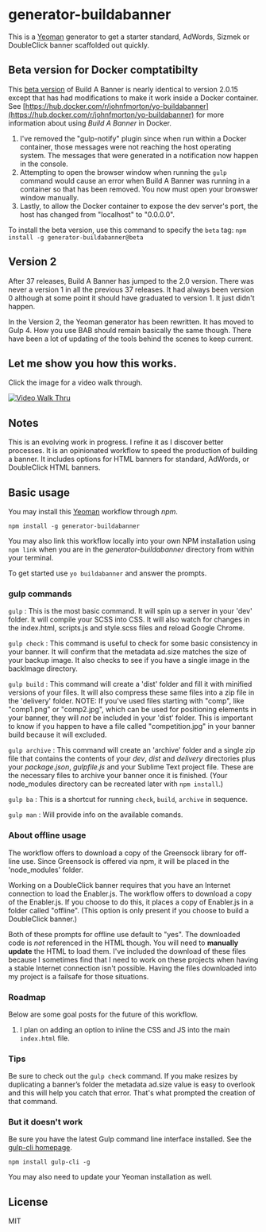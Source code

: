 # generator-buildabanner

This is a [Yeoman](https://yeoman.io) generator to get a starter standard, AdWords, Sizmek or DoubleClick banner scaffolded out quickly.

## Beta version for Docker comptatibilty

This [beta version](https://www.npmjs.com/package/generator-buildabanner/v/2.1.0-beta.3) of Build A Banner is nearly identical to version 2.0.15 except that has had modifications to make it work inside a Docker container. See [https://hub.docker.com/r/johnfmorton/yo-buildabanner](https://hub.docker.com/r/johnfmorton/yo-buildabanner) for more information about using _Build A Banner_ in Docker.

1. I've removed the "gulp-notify" plugin since when run within a Docker container, those messages were not reaching the host operating system. The messages that were generated in a notification now happen in the console.
2. Attempting to open the browser window when running the `gulp` command would cause an error when Build A Banner was running in a container so that has been removed. You now must open your browswer window manually.
3. Lastly, to allow the Docker container to expose the dev server's port, the host has changed from "localhost" to "0.0.0.0".

To install the beta version, use this command to specify the `beta` tag:
`npm install -g generator-buildabanner@beta`
## Version 2

After 37 releases, Build A Banner has jumped to the 2.0 version. There was never a version 1 in all the previous 37 releases. It had always been version 0 although at some point it should have graduated to version 1. It just didn't happen.

In the Version 2, the Yeoman generator has been rewritten. It has moved to Gulp 4. How you use BAB should remain basically the same though. There have been a lot of updating of the tools behind the scenes to keep current.

## Let me show you how this works.

Click the image for a video walk through.

[![Video Walk Thru](https://cloud.githubusercontent.com/assets/119723/9295071/84157934-4415-11e5-907d-3fb40bceb977.jpg)](https://www.youtube.com/watch?v=_7dIIwlGdwUl)

## Notes

This is an evolving work in progress. I refine it as I discover better processes. It is an opinionated workflow to speed the production of building a banner. It includes options for HTML banners for standard, AdWords, or DoubleClick HTML banners.

## Basic usage

You may install this [Yeoman](http://yeoman.io/ "Yeoman homepage") workflow through _npm_.

`npm install -g generator-buildabanner`

You may also link this workflow locally into your own NPM installation using `npm link` when you are in the _generator-buildabanner_ directory from within your terminal.

To get started use `yo buildabanner` and answer the prompts.

### gulp commands

`gulp` : This is the most basic command. It will spin up a server in your 'dev' folder. It will compile your SCSS into CSS. It will also watch for changes in the index.html, scripts.js and style.scss files and reload Google Chrome.

`gulp check` : This command is useful to check for some basic consistency in your banner. It will confirm that the metadata ad.size matches the size of your backup image. It also checks to see if you have a single image in the backImage directory.

`gulp build` : This command will create a 'dist' folder and fill it with minified versions of your files. It will also compress these same files into a zip file in the 'delivery' folder. NOTE: If you've used files starting with "comp", like "comp1.png" or "comp2.jpg", which can be used for positioning elements in your banner, they will _not_ be included in your 'dist' folder. This is important to know if you happen to have a file called "competition.jpg" in your banner build because it will excluded.

`gulp archive` : This command will create an 'archive' folder and a single zip file that contains the contents of your _dev_, _dist_ and _delivery_ directories plus your _package.json_, _gulpfile.js_ and your Sublime Text project file. These are the necessary files to archive your banner once it is finished. (Your node_modules directory can be recreated later with `npm install`.)

`gulp ba` : This is a shortcut for running `check`, `build`, `archive` in sequence.

`gulp man` : Will provide info on the available comands.

### About offline usage

The workflow offers to download a copy of the Greensock library for off-line use. Since Greensock is offered via npm, it will be placed in the 'node_modules' folder.

Working on a DoubleClick banner requires that you have an Internet connection to load the Enabler.js. The workflow offers to download a copy of the Enabler.js. If you choose to do this, it places a copy of Enabler.js in a folder called "offline". (This option is only present if you choose to build a DoubleClick banner.)

Both of these prompts for offline use default to "yes". The downloaded code is _not_ referenced in the HTML though. You will need to **manually update** the HTML to load them. I've included the download of these files because I sometimes find that I need to work on these projects when having a stable Internet connection isn't possible. Having the files downloaded into my project is a failsafe for those situations.

### Roadmap

Below are some goal posts for the future of this workflow.

1. I plan on adding an option to inline the CSS and JS into the main `index.html` file.

### Tips

Be sure to check out the `gulp check` command. If you make resizes by duplicating a banner’s folder the metadata ad.size value is easy to overlook and this will help you catch that error. That's what prompted the creation of that command.

### But it doesn't work

Be sure you have the latest Gulp command line interface installed. See the [gulp-cli homepage](https://github.com/gulpjs/gulp-cli).

`npm install gulp-cli -g`

You may also need to update your Yeoman installation as well.

## License

MIT
